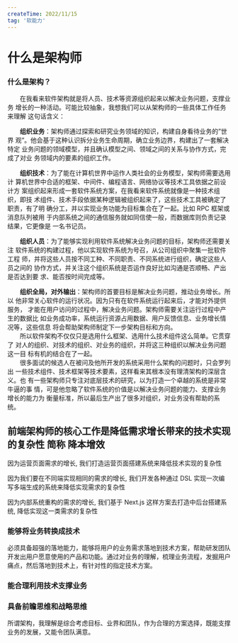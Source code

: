 ```yaml
---
createTime: 2022/11/15
tag: '软能力'
---
```


# 什么是架构师

### 什么是架构？

  在我看来软件架构就是将人员、技术等资源组织起来以解决业务问题，支撑业务 增长的一种活动。可能比较抽象，我想我们可以从架构师的一些具体工作任务来理解 这句话含义：

  **组织业务**：架构师通过探索和研究业务领域的知识，构建自身看待业务的”世界 观”。他会基于这种认识拆分业务生命周期，确立业务边界，构建出了一套解决特定 业务问题的领域模型，并且确认模型之间、领域之间的关系与协作方式，完成了对业 务领域内的要素的组织工作。

  **组织技术**：为了能在计算机世界中运作人类社会的业务模型，架构师需要选用计 算机世界中合适的框架、中间件、编程语言、网络协议等技术工具依据之前设计方 案组织起来形成一套软件系统方案，在我看来软件系统就像是一种技术组织，即技 术组件、技术手段依据某种逻辑被组织起来了，这些技术工具被确定了职责，有了明 确分工，并以实现业务功能为目标集合在了一起。比如 RPC 框架或消息队列被用 于内部系统之间的通信服务就如同信使一般，而数据库则负责记录结果，它更像是 一名书记员。

  **组织人员**：为了能够实现利用软件系统解决业务问题的目标，架构师还需要关注 软件系统的构建过程，他以实现软件系统为号召，从公司组织中聚集一批软件工程 师，并将这些人员按不同工种、不同职责、不同系统进行组织，确定这些人员之间的 协作方式，并关注这个组织系统是否运作良好比如沟通是否顺畅、产出是否达到要 求、能否按时间完成等。

  **组织全局，对外输出**：架构师的首要目标是解决业务问题，推动业务增长。所以 他非常关心软件的运行状况。因为只有在软件系统运行起来后，才能对外提供服务， 才能在用户访问的过程中，解决业务问题。架构师需要关注运行过程中产生的数据比 如业务成功率，系统运行资源占用数据、用户反馈信息、业务增长情况等，这些信息 将会帮助架构师制定下一步架构目标和方向。  
  所以软件架构不仅仅只是选用什么框架、选用什么技术组件这么简单。它贯穿了 对人的组织、对技术的组织、对业务的组织，并将这三种组织以解决业务问题这一目 标有机的结合在了一起。  
  很多面试的候选人在被问及他所开发的系统采用什么架构的问题时，只会罗列出 一些技术组件、技术框架等技术要素，这样看来其根本没有理清架构的深层含义。也 有一些架构师只专注对底层技术的研究，以为打造一个卓越的系统是非常牛逼的事 情，可是他忽略了软件系统的价值是以解决业务问题的能力、支撑业务增长的能力为 衡量标准，所以最后生产出了很多对组织，对业务没有帮助的系统。

## 前端架构师的核心工作是降低需求增长带来的技术实现的复杂性 简称 降本增效

因为运营页面需求的增长, 我们打造运营页面搭建系统来降低技术实现的复杂性

因为我们要在不同端实现相同的需求的增长, 我们开发各种通过 DSL 实现一次编写多端生成的系统来降低实现需求的复杂性

因为内部系统重构的需求的增长, 我们基于 Next.js 这样方案去打造中后台搭建系统, 降低实现这一类需求的复杂性

### 能够将业务转换成技术

必须具备超强的落地能力，能够将用户的业务需求落地到技术方案，帮助研发团队开发出用户愿意使用的产品和功能。通过对业务的理解，梳理业务流程，发掘用户痛点，然后落地到技术上，有针对性的指定技术方案。

### 能合理利用技术支撑业务

### 具备前瞻思维和战略思维

所谓架构，我理解是综合考虑目标、业界和团队，作为合理的方案选择，既能支撑业务的发展，又能令团队满意。

